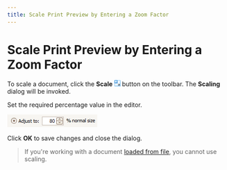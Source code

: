 ```yaml
---
title: Scale Print Preview by Entering a Zoom Factor
---
```

# Scale Print Preview by Entering a Zoom Factor
To scale a document, click the **Scale** ![previewButtonScale](../../../../images/img7267.png) button on the toolbar. The **Scaling** dialog will be invoked.

Set the required percentage value in the editor.

![previewPercentage](../../../../images/img7275.png)

Click **OK** to save changes and close the dialog.

> If you're working with a document [loaded from file](../file-management/load-a-print-preview-from-a-file.md), you cannot use scaling.